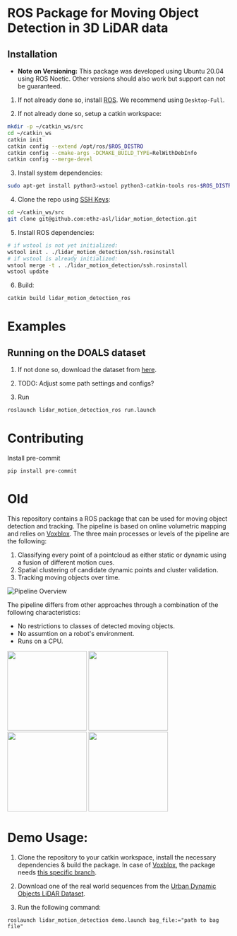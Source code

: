# ROS Package for Moving Object Detection in 3D LiDAR data




## Installation

* **Note on Versioning:** This package was developed using Ubuntu 20.04 using ROS Noetic. Other versions should also work but support can not be guaranteed.

1. If not already done so, install [ROS](http://wiki.ros.org/action/fullsearch/melodic/Installation/Ubuntu?action=fullsearch&context=180&value=linkto%3A%22melodic%2FInstallation%2FUbuntu%22). We recommend using `Desktop-Full`.

2. If not already done so, setup a catkin workspace:
  ```bash
  mkdir -p ~/catkin_ws/src
  cd ~/catkin_ws
  catkin init
  catkin config --extend /opt/ros/$ROS_DISTRO
  catkin config --cmake-args -DCMAKE_BUILD_TYPE=RelWithDebInfo
  catkin config --merge-devel
  ```

3. Install system dependencies:
  ```bash
  sudo apt-get install python3-wstool python3-catkin-tools ros-$ROS_DISTRO-cmake-modules protobuf-compiler autoconf libjsoncpp-dev libspdlog-dev
  ```

4. Clone the repo using [SSH Keys](https://docs.github.com/en/authentication/connecting-to-github-with-ssh):
  ```bash
  cd ~/catkin_ws/src
  git clone git@github.com:ethz-asl/lidar_motion_detection.git
  ```

5. Install ROS dependencies:
  ```bash
  # if wstool is not yet initialized:
  wstool init . ./lidar_motion_detection/ssh.rosinstall 
  # if wstool is already initialized:
  wstool merge -t . ./lidar_motion_detection/ssh.rosinstall
  wstool update
  ```

6. Build:
  ```bash
  catkin build lidar_motion_detection_ros
  ```


# Examples
## Running on the DOALS dataset

1. If not done so, download the dataset from [here](https://projects.asl.ethz.ch/datasets/doku.php?id=doals).

2. TODO: Adjust some path settings and configs?

3. Run
```bash
roslaunch lidar_motion_detection_ros run.launch 
```


# Contributing
Install pre-commit
```
pip install pre-commit

```

# Old

This repository contains a ROS package that can be used for moving object detection and tracking.
The pipeline is based on online volumetric mapping and relies on [Voxblox](https://github.com/ethz-asl/voxblox).
The three main processes or levels of the pipeline are the following:
1. Classifying every point of a pointcloud as either static or dynamic using a fusion of different motion cues.
2. Spatial clustering of candidate dynamic points and cluster validation.
3. Tracking moving objects over time.

![Pipeline Overview](images/overview_2.png)

The pipeline differs from other approaches through a combination of the following characteristics:
- No restrictions to classes of detected moving objects.
- No assumtion on a robot's environment.
- Runs on a CPU.

<img src="/images/staircase_3_16_9.png" width="180"/> <img src="/images/ball_1_16_9.png" width="180"/> <img src="/images/trolley_3_16_9.png" width="180"/> <img src="/images/stairs_d_16_9.png" width="180"/> 



# Demo Usage:

1. Clone the repository to your catkin workspace, install the necessary dependencies & build the package. In case of [Voxblox](https://github.com/ethz-asl/voxblox), the package needs [this specific branch](https://github.com/samuel-gull/voxblox/tree/feature/lidar_motion_detection).


2. Download one of the real world sequences from the [Urban Dynamic Objects LiDAR Dataset](https://projects.asl.ethz.ch/datasets/doku.php?id=doals).

3. Run the following command:
```
roslaunch lidar_motion_detection demo.launch bag_file:="path to bag file"
``` 
